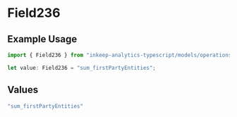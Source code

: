# Field236

## Example Usage

```typescript
import { Field236 } from "inkeep-analytics-typescript/models/operations";

let value: Field236 = "sum_firstPartyEntities";
```

## Values

```typescript
"sum_firstPartyEntities"
```